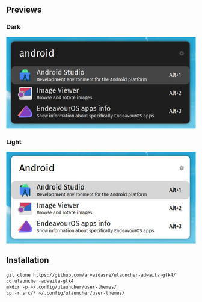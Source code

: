 ## Previews
### Dark
![alt text](https://github.com/arvaidasre/ulauncher-adwaita-gtk4/blob/main/assets/preview-dark.png)  


### Light
![alt text](https://github.com/arvaidasre/ulauncher-adwaita-gtk4/blob/main/assets/preview-light.png)  

## Installation

    git clone https://github.com/arvaidasre/ulauncher-adwaita-gtk4/
    cd ulauncher-adwaita-gtk4 
    mkdir -p ~/.config/ulauncher/user-themes/
    cp -r src/* ~/.config/ulauncher/user-themes/
